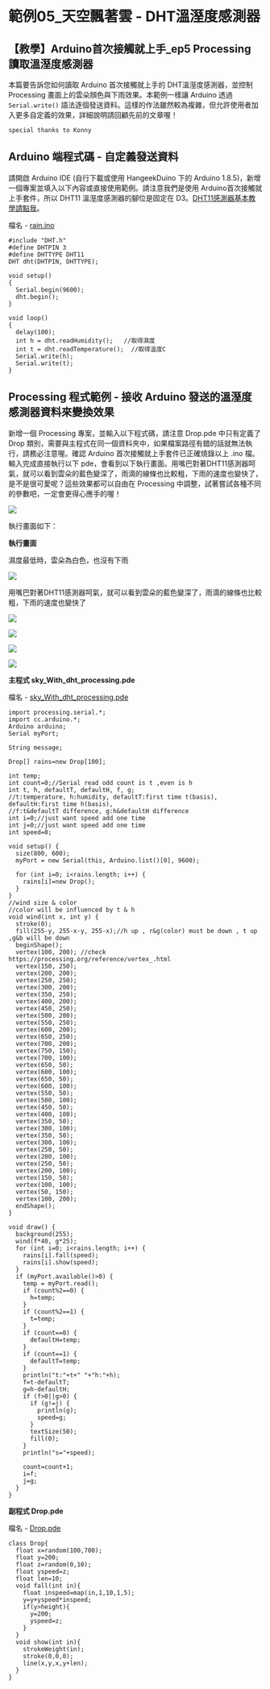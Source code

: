 # 範例05\_天空飄著雲 - DHT溫溼度感測器

## 【教學】Arduino首次接觸就上手\_ep5 Processing 讀取溫溼度感測器

本篇要告訴您如何讀取 Arduino 首次接觸就上手的 DHT溫溼度感測器，並控制 Processing 畫面上的雲朵顏色與下雨效果。本範例一樣讓 Arduino 透過 `Serial.write()` 語法逐個發送資料。這樣的作法雖然較為複雜，但允許使用者加入更多自定義的效果，詳細說明請回顧先前的文章喔！

```text
special thanks to Konny
```

## Arduino 端程式碼 - 自定義發送資料

請開啟 Arduino IDE \(自行下載或使用 HangeekDuino 下的 Arduino 1.8.5\)，新增一個專案並填入以下內容或直接使用範例。請注意我們是使用 Arduino首次接觸就上手套件，所以 DHT11 溫溼度感測器的腳位是固定在 D3。[DHT11感測器基本教學請點我](https://cavedu.gitbook.io/cavedu/hangeekduino/samplecode/input_module/dht11sensor)。

檔名 - [rain.ino](https://github.com/cavedunissin/boson/tree/master/processing_arduino/example/rain)

```text
#include "DHT.h"
#define DHTPIN 3
#define DHTTYPE DHT11
DHT dht(DHTPIN, DHTTYPE);

void setup()
{
  Serial.begin(9600);
  dht.begin(); 
}

void loop()
{
  delay(100);
  int h = dht.readHumidity();   //取得濕度
  int t = dht.readTemperature();  //取得溫度C
  Serial.write(h);
  Serial.write(t);  
}
```

## Processing 程式範例 - 接收 Arduino 發送的溫溼度感測器資料來變換效果

新增一個 Processing 專案，並輸入以下程式碼，請注意 Drop.pde 中只有定義了 Drop 類別，需要與主程式在同一個資料夾中，如果檔案路徑有錯的話就無法執行，請務必注意喔。確認 Arduino 首次接觸就上手套件已正確燒錄以上 .ino 檔。輸入完成直接執行以下 pde，會看到以下執行畫面。用嘴巴對著DHT11感測器呵氣，就可以看到雲朵的藍色變深了，雨滴的線條也比較粗，下雨的速度也變快了，是不是很可愛呢？這些效果都可以自由在 Processing 中調整，試著嘗試各種不同的參數吧，一定會更得心應手的喔！

![](../../.gitbook/assets/processing_arduino_ex05_01.png)

執行畫面如下：

**執行畫面**

濕度最低時，雲朵為白色，也沒有下雨 

![](../../.gitbook/assets/processing_arduino_ex05_02.png)

用嘴巴對著DHT11感測器呵氣，就可以看到雲朵的藍色變深了，雨滴的線條也比較粗，下雨的速度也變快了

![](../../.gitbook/assets/processing_arduino_ex05_03.png)

![](../../.gitbook/assets/processing_arduino_ex05_04.png)

![](../../.gitbook/assets/processing_arduino_ex05_05.png)

![](../../.gitbook/assets/processing_arduino_ex05_05%20%281%29.png)

**主程式 sky\_With\_dht\_processing.pde**

檔名 - [sky\_With\_dht\_processing.pde](https://github.com/cavedunissin/boson/tree/master/processing_arduino/example/rain)

```text
import processing.serial.*;
import cc.arduino.*;
Arduino arduino;
Serial myPort;

String message;

Drop[] rains=new Drop[100];

int temp;
int count=0;//Serial read odd count is t ,even is h
int t, h, defaultT, defaultH, f, g;
//t:temperature, h:humidity, defaultT:first time t(basis), defaultH:first time h(basis), 
//f:t&defaultT difference, g:h&defaultH difference
int i=0;//just want speed add one time
int j=0;//just want speed add one time
int speed=0;

void setup() {
  size(800, 600);
  myPort = new Serial(this, Arduino.list()[0], 9600);

  for (int i=0; i<rains.length; i++) {
    rains[i]=new Drop();
  }
}
//wind size & color
//color will be influenced by t & h
void wind(int x, int y) {
  stroke(0);
  fill(255-y, 255-x-y, 255-x);//h up , r&g(color) must be down , t up ,g&b will be down
  beginShape();  
  vertex(100, 200); //check https://processing.org/reference/vertex_.html
  vertex(150, 250);
  vertex(200, 200);
  vertex(250, 250);
  vertex(300, 200);
  vertex(350, 250);
  vertex(400, 200);
  vertex(450, 250);
  vertex(500, 200);
  vertex(550, 250);
  vertex(600, 200);
  vertex(650, 250);
  vertex(700, 200);
  vertex(750, 150);
  vertex(700, 100);
  vertex(650, 50);
  vertex(600, 100);
  vertex(650, 50);
  vertex(600, 100);
  vertex(550, 50);
  vertex(500, 100);
  vertex(450, 50);
  vertex(400, 100);
  vertex(350, 50);
  vertex(300, 100);
  vertex(350, 50);
  vertex(300, 100);
  vertex(250, 50);
  vertex(200, 100);
  vertex(250, 50);
  vertex(200, 100);
  vertex(150, 50);
  vertex(100, 100);
  vertex(50, 150);
  vertex(100, 200);
  endShape();
}

void draw() {
  background(255);
  wind(f*40, g*25);
  for (int i=0; i<rains.length; i++) {
    rains[i].fall(speed);
    rains[i].show(speed);
  }
  if (myPort.available()>0) {
    temp = myPort.read(); 
    if (count%2==0) {
      h=temp;
    }
    if (count%2==1) {
      t=temp;
    }
    if (count==0) {
      defaultH=temp;
    }
    if (count==1) {
      defaultT=temp;
    }
    println("t:"+t+" "+"h:"+h);
    f=t-defaultT;
    g=h-defaultH;
    if (f>0||g>0) {
      if (g!=j) {
        println(g);
        speed=g;
      }
      textSize(50);
      fill(0);
    }  
    println("s="+speed);

    count=count+1;
    i=f;
    j=g;
  }
}
```

**副程式 Drop.pde**

檔名 - [Drop.pde](https://github.com/cavedunissin/boson/tree/master/processing_arduino/example/rain)

```text
class Drop{
  float x=random(100,700);
  float y=200;
  float z=random(0,10);
  float yspeed=z;
  float len=10;
  void fall(int in){
    float inspeed=map(in,1,10,1,5);
    y=y+yspeed*inspeed;
    if(y>height){
      y=200;
      yspeed=z;
    }
  }
  void show(int in){
    strokeWeight(in);
    stroke(0,0,0);
    line(x,y,x,y+len);
  }
}
```

